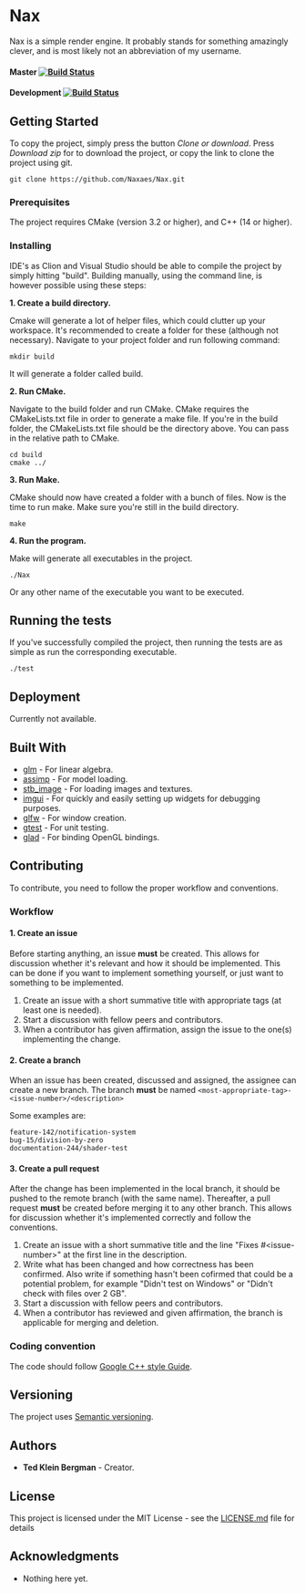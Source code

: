 # Nax
Nax is a simple render engine. It probably stands for something amazingly clever, and is most likely not an abbreviation of my username.

#### Master [![Build Status](https://travis-ci.org/Naxaes/Nax.svg?branch=master)](https://travis-ci.org/Naxaes/Nax)
#### Development [![Build Status](https://travis-ci.org/Naxaes/Nax.svg?branch=development)](https://travis-ci.org/Naxaes/Nax)


## Getting Started

To copy the project, simply press the button *Clone or download*. Press *Download zip* for to download the project, or copy the link to clone the project using git.
```
git clone https://github.com/Naxaes/Nax.git
```

### Prerequisites

The project requires CMake (version 3.2 or higher), and C++ (14 or higher).

### Installing

IDE's as Clion and Visual Studio should be able to compile the project by simply hitting "build". Building manually, using the command line, is however possible using these steps:

**1. Create a build directory.**

Cmake will generate a lot of helper files, which could clutter up your workspace. It's recommended to create a folder for these (although not necessary). Navigate to your project folder and run following command:

```
mkdir build
```

It will generate a folder called build.

**2. Run CMake.**

Navigate to the build folder and run CMake. CMake requires the CMakeLists.txt file in order to generate a make file. If you're in the build folder, the CMakeLists.txt file should be the directory above. You can pass in the relative path to CMake.

```
cd build
cmake ../
```

**3. Run Make.**

CMake should now have created a folder with a bunch of files. Now is the time to run make. Make sure you're still in the build directory.

```
make
```

**4. Run the program.**

Make will generate all executables in the project.

```
./Nax
```

Or any other name of the executable you want to be executed.


## Running the tests

If you've successfully compiled the project, then running the tests are as simple as run the corresponding executable.

```
./test
```

## Deployment

Currently not available.

## Built With

* [glm](https://github.com/g-truc/glm) - For linear algebra.
* [assimp](https://github.com/assimp/assimp) - For model loading.
* [stb_image](https://github.com/nothings/stb/blob/master/stb_image.h) - For loading images and textures.
* [imgui](https://github.com/ocornut/imgui) - For quickly and easily setting up widgets for debugging purposes.
* [glfw](https://github.com/glfw/glfw) - For window creation.
* [gtest](https://github.com/google/googletest) - For unit testing.
* [glad](https://glad.dav1d.de/) - For binding OpenGL bindings.

## Contributing

To contribute, you need to follow the proper workflow and conventions.

### Workflow
#### 1. Create an issue
Before starting anything, an issue **must** be created. This allows for discussion whether it's relevant and how it should be implemented. This can be done if you want to implement something yourself, or just want to something to be implemented.
  1. Create an issue with a short summative title with appropriate tags (at least one is needed).
  2. Start a discussion with fellow peers and contributors.
  3. When a contributor has given affirmation, assign the issue to the one(s) implementing the change.

#### 2. Create a branch
When an issue has been created, discussed and assigned, the assignee can create a new branch. The branch **must** be named
```<most-appropriate-tag>-<issue-number>/<description>``` 

Some examples are:
```
feature-142/notification-system
bug-15/division-by-zero
documentation-244/shader-test
```

#### 3. Create a pull request
After the change has been implemented in the local branch, it should be pushed to the remote branch (with the same name). Thereafter, a pull request **must** be created before merging it to any other branch. This allows for discussion whether it's implemented correctly and follow the conventions.
  1. Create an issue with a short summative title and the line "Fixes #\<issue-number\>" at the first line in the description.
  2. Write what has been changed and how correctness has been confirmed. Also write if something hasn't been cofirmed that could be a potential problem, for example "Didn't test on Windows" or "Didn't check with files over 2 GB".
  3. Start a discussion with fellow peers and contributors.
  4. When a contributor has reviewed and given affirmation, the branch is applicable for merging and deletion.
    
### Coding convention
The code should follow [Google C++ style Guide](https://google.github.io/styleguide/cppguide.html#Names_and_Order_of_Includes).


## Versioning

The project uses [Semantic versioning](http://semver.org/).

## Authors

* **Ted Klein Bergman** - Creator.

## License

This project is licensed under the MIT License - see the [LICENSE.md](LICENSE.md) file for details

## Acknowledgments

* Nothing here yet.

